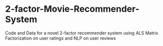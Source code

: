# 2-factor-Movie-Recommender-System
Code and Data for a novel 2-factor recommender system using ALS Matrix Factorization on user ratings and NLP on user reviews
